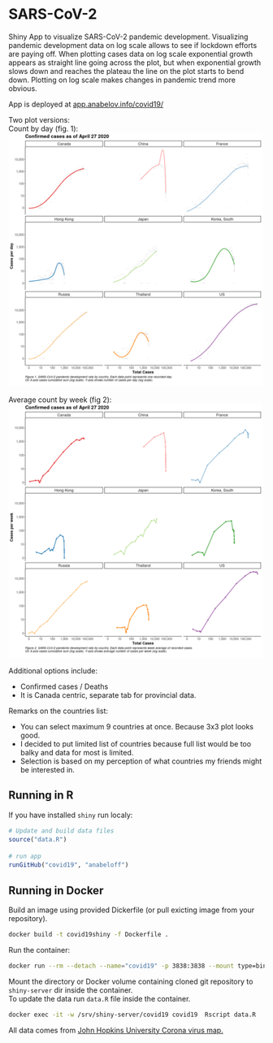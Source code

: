 SARS-CoV-2
=========

Shiny App to visualize SARS-CoV-2 pandemic development. Visualizing pandemic development data on log scale allows to see if lockdown efforts are paying off. When plotting cases data on log scale exponential growth appears as straight line going across the plot, but when exponential growth slows down and reaches the plateau the line on the plot starts to bend down. Plotting on log scale makes changes in pandemic trend more obvious.  

App is deployed at [app.anabelov.info/covid19/](http://app.anabelov.info/covid19/)

Two plot versions:  
Count by day (fig. 1):  
<img src = "www/fig1.png" width="500" height="500" />

Average count by week (fig 2):  
<img src = "www/fig2.png" width="500" height="500" />

Additional options include:
- Confirmed cases / Deaths
- It is Canada centric, separate tab for provincial data.



Remarks on the countries list:
- You can select maximum 9 countries at once. Because 3x3 plot looks good.
- I decided to put limited list of countries because full list would be too balky and data for most is limited.
- Selection is based on my perception of what countries my friends might be interested in.

## Running in R

If you have installed `shiny` run localy:
``` R
# Update and build data files
source("data.R")

# run app
runGitHub("covid19", "anabeloff")
```

## Running in Docker 

Build an image using provided Dickerfile (or pull exicting image from your repository).
``` bash
docker build -t covid19shiny -f Dockerfile .
```

Run the container:
``` bash
docker run --rm --detach --name="covid19" -p 3838:3838 --mount type=bind,source="/home/user/covid19",target=/srv/shiny-server/covid19 covid19shiny:latest
```
Mount the directory or Docker volume containing cloned git repository to `shiny-server` dir inside the container.  
To update the data run `data.R` file inside the container.  
``` bash
docker exec -it -w /srv/shiny-server/covid19 covid19  Rscript data.R
```

All data comes from [John Hopkins University Corona virus map.](https://github.com/CSSEGISandData/COVID-19)
